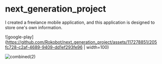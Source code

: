 # next_generation_project

I created a freelance mobile application, and this application is
designed to store one's own information.


![google-play](https://github.com/Rokobot/next_generation_project/assets/117278851/205fc728-c2af-4689-9409-dd1ef293fe96 | width=100)


![combined(2)](https://github.com/Rokobot/next_generation_project/assets/117278851/9a547683-17cc-4d9e-b3f3-4227a389bfdc)
